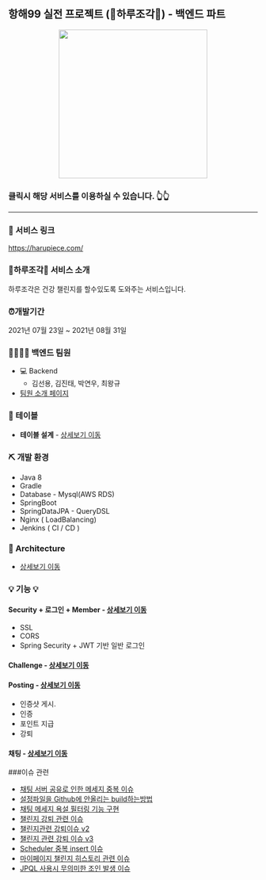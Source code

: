 ## 항해99 실전 프로젝트 (💎하루조각💎) - 백엔드 파트

<p align='center'>
<a href="https://harupiece.com/">  <img src="https://user-images.githubusercontent.com/79621675/131829950-29fbcb07-2c3b-4d95-a2e0-a492313bfce9.png" width="300px" /> </a>
</p>

###  클릭시 해당 서비스를 이용하실 수 있습니다. 👆👆
---

### 🔗 서비스 링크
https://harupiece.com/

### 💎하루조각💎 서비스 소개
하루조각은 건강 챌린지를 할수있도록 도와주는 서비스입니다.

### ⏰개발기간
2021년 07월 23일 ~ 2021년 08월 31일

### 👨‍👨‍👧‍👧 백엔드 팀원
- 💻 Backend
    - 김선용, 김진태, 박연우, 최왕규
- [팀원 소개 페이지](https://little-viper-dae.notion.site/fe1d19c624bc4746b505b50e03b396b8 )
    
### 📕 테이블
- **테이블 설계** - <a href="https://github.com/choiwanggyu/pracprac/wiki/%EB%8B%A4%EC%9D%B4%EC%96%B4%EA%B7%B8%EB%9E%A8%EC%9D%B8%EB%93%AF-%EC%9D%B4%EB%A6%84-%EB%AA%85%ED%99%95%ED%9E%88%ED%95%98%EA%B8%B0" >상세보기 이동</a>  
<!-- - **API 설계** - <a href="" >상세보기 이동</a> -->

### ⛏ 개발 환경
- Java 8
- Gradle
- Database - Mysql(AWS RDS)
- SpringBoot
- SpringDataJPA - QueryDSL
- Nginx ( LoadBalancing)
- Jenkins ( CI / CD )


### 🧱 Architecture ###
- <a href="https://github.com/choiwanggyu/pracprac/wiki/Architecture" >상세보기 이동</a>  

### 💡 기능 💡
#### Security + 로그인 + Member - <a href="https://github.com/choiwanggyu/pracprac/wiki/%EC%A3%BC%EC%9A%94%EA%B8%B0%EB%8A%A5-%EB%A1%9C%EA%B7%B8%EC%9D%B8---Member" >상세보기 이동</a>
- SSL
- CORS 
- Spring Security + JWT 기반 일반 로그인

<!-- #### Member - <a href="" >상세보기 이동</a> -->

#### Challenge - <a href="" >상세보기 이동</a>

#### Posting - <a href="https://github.com/choiwanggyu/pracprac/wiki/Posting" >상세보기 이동</a>
- 인증샷 게시.
- 인증
- 포인트 지급
- 강퇴

#### 채팅 - <a href="" >상세보기 이동</a>

###이슈 관련

 - [채팅 서버 공유로 인한 메세지 중복 이슈](https://succulent-cadmium-bc4.notion.site/e5c0caab55834dd2a7e49361f045b558)
 - [설정파일을 Github에 안올리는 build하는방법](https://succulent-cadmium-bc4.notion.site/Github-build-29d71ec5870747228c42c962f6541862)
 - [채팅 메세지 욕설 필터링 기능 구현](https://succulent-cadmium-bc4.notion.site/fe2cf3d03cc240f1829fe69a3996f2e5)
 - [챌린지 강퇴 관련 이슈](https://succulent-cadmium-bc4.notion.site/08b12dfe5a004b708508a78bc0a8800e)
 - [챌린지관련 강퇴이슈 v2](https://succulent-cadmium-bc4.notion.site/v2-a1498ae972be47a7aaa041f560af2add)
 - [챌린지 관련 강퇴 이슈 v3](https://succulent-cadmium-bc4.notion.site/v3-2072fb3dc7394a8a859c6a2ec55e5dbf)
 - [Scheduler 중복 insert 이슈](https://succulent-cadmium-bc4.notion.site/Scheduler-insert-681167cf26724cfca12f249ea0893360)
 - [마이페이지 챌린지 히스토리 관련 이슈](https://succulent-cadmium-bc4.notion.site/bbbd8923fea64d62996f7bf06ee1556d)
 - [JPQL 사용시 무의미한 조인 발생 이슈](https://succulent-cadmium-bc4.notion.site/JPQL-303c4592a5364cc9bc28cc000bbd3b50)
